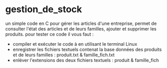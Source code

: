 # gestion_de_stock
un simple code en C pour gérer les articles d'une entreprise, permet de consulter l'état des articles et de leurs familles, ajouter et supprimer les produits.
pour tester ce code il vous faut :

   * compiler et exécuter le code à en utilisant le terminal Linux
   * enregistrer les fichiers textuels contenat la base données des produits et de leurs familles : produit.txt & famille_fich.txt
   * enléver l'extensions des deux fichiers textuels : produit & famille_fich

